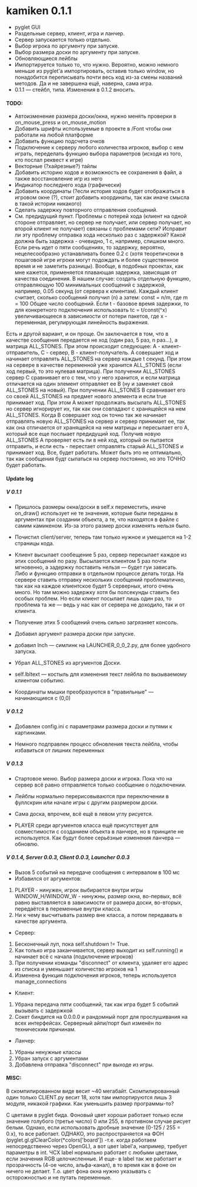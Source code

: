 # kamiken 0.1.1
- pyglet GUI
- Раздельные сервер, клиент, игра и ланчер.
- Сервер запускается только отдельно.
- Выбор игрока по аргументу при запуске.
- Выбор размера доски по аргументу при запуске.
- Обновляющиеся лейблы
- Импортируется только то, что нужно. Вероятно, можно немного меньше из pyglet'а
импортировать, оставив только window, но понадобится переписывать почти весь код
из-за смены названий методов. Да и не завершена ещё, наверна, сама игра.
- 0.1.1 — стейбл, типа. Изменения в 0.1.2 вносить.

#### TODO:
- Автоизменение размера доски/окна, нужно менять проверки в on_mouse_press 
	и on_mouse_motion
- Добавить шрифты используемые в проекте в /Font чтобы они работали на любой платформе
- Добавить функцию подсчета очков
- Подключение к серверу любого количества игроков, выбор с кем играть, переделать функцию 
выбора параметров (исходя из того, кто послал реквест к игре)
- Векторные (?хайрезные?) тайлы
- Добавить историю ходов и возможность ее сохранения в файл, а также восстановление игр из него
- Индикатор последнего хода (графически)
- Добавить координаты (?если история ходов будет отображаться в игровом окне (?), 
стоит добавить координаты, так как иначе смысла в такой истории никакого)
- Сделать задержку повторного отправления сообщений.
- См. предидущий пункт. Проблемы с потерей хода (клиент на одной стороне отправляет, но сервер не получает, 
или сервер получает, но второй клиент не получает) связаны с проблемами сети? Исправит ли 
эту проблему отправка хода несколько раз с задержкой? Какой должна быть задержка - очевидно, 
1 с, например, слишком много. Если речь идет о пяти сообщениях, то задержку, вероятно, 
нецелесообразно устанавливать более 0.2 с (хотя теоретичсеки в пошаговой игре игроки могут 
подождать и более существенное время и не заметить разницы). Вообще, в подобных проектах, 
как мне кажется, применяется плавающая задержка, зависящая от качества соединения. В нашем 
случае: создать отдельную функцию, отправляющую 100 минимальных сообщений с задержкой, 
например, 0.05 секунд (от сервера к клиентам). Каждый клиент считает, сколько сообщений 
получил (n) а затем: const = n/m, где m = 100 Общее число сообщений. Если t - базовое время 
задержки, то для конкретного подключения использовать tc = t/const(^x) увеличивающееся в 
зависимости от потери пакетов, где x - переменная, регулирующая линейность выражения. 

Есть и другой вариант, и он проще. Он заключается в том, что в качестве сообщения 
передается не ход (один раз, 5 раз, n раз...), а матрица ALL_STONES. При этом происходит следующее: 
А - клиент-отправитель, С - сервер, В - клиент-получатель. A совершает ход и начинает 
отправлять ALL_STONES на сервер каждые t секунд. При этом на сервере в качестве 
переменной уже хранится ALL_STONES (если ход первый, то это нулевая матрица). 
При получении ALL_STONES сервер С сравнивает его с тем, что у него хранится, 
и если матрица отличается на один элемент отправляет ее В (ну и заменяет свой 
ALL_STONES на новый). При получении ALL_STONES B сравнивает его со своей ALL_STONES 
на предмет нового элемента и если true принимает ход. При этом А может продолжать 
высылать ALL_STONES но сервер игнорирует их, так как они совпадают с хранящейся на 
нем ALL_STONES. Когда В совершает ход он точно так же начинает отправлять новую 
ALL_STONES на сервер и сервер принимает ее, так как она отличается от хранящейся 
на нем матрицы и пересылает его А, который все еще послыает предидущий ход. Получив 
новую ALL_STONES А проверяет есть ли в ней ход, который он пытается отправить, и 
если есть - перестает отправлять старый ALL_STONES и принимает ход. Все, будет 
работать. Может быть это не оптимально, так как сообщения будт сыпаться на сервер 
постоянно, но это ТОЧНО будет работать. 
		
		
#### Update log
##### V 0.1.1
- Пришлось размеры окна/доски в self.x переместить, иначе on_draw() использует не те
значения, которые были переданы в аргументах при создании объекта, а те, что находятся
в файле с самим камикеном. Из-за этого размер доски изменять нельзя было.

- Почистил client/server, теперь там только нужное и умещается на 1-2 страницы кода.

- Клиент высылает сообещение 5 раз, сервер пересылает каждое из этих сообщений по разу.
Высылается клиентом 5 раз почти мгновенно, а задержку поставить нельзя — будет гуи 
зависать. Либо и функцию отправки в отдельном процессе делать тогда. На сервере 
ставить отправку нескольких сообщений проблематично, так как на каждое клиентское будет
5 серверных, итого очень много. Но там можно задержку хотя бы полсекунды ставить
без особых проблем. Но если клиент посылает лишь один раз, то проблема та же — ведь у нас
как от сервера не доходило, так и от клиента.

- Получение этих 5 сообщений очень сильно загрязняет консоль.

- Добавил аргумент размера доски при запуске.

- добавил lnch — симлинк на LAUNCHER_0_0_2.py, для более удобного запуска.

- Убрал ALL_STONES из аргументов Доски.

- self.lbltext — костыль для изменения текст лейбла по вызываемому клиентом событию.

- Координаты мышки преобразуются в "правильные" — начинающиеся с (0,0)

##### V 0.1.2
- Добавлен config.ini с параметрами размера доски и путями к картинками.

- Немного подправлен процесс обновления текста лейбла, чтобы избавиться от лишних переменных


##### V 0.1.3
- Стартовое меню. Выбор размера доски и игрока. Пока что на сервер всё равно отправляется
только сообщение о подключении.

- Лейблы нормально перерисовываются при переключении в фуллскрин или начале игры 
с другим разрмером доски.

- Сама доска, впрочем, всё ещё в левом углу рисуется.

- PLAYER среди аргументов класса ещё присутствует для совместимости с созданием 
объекта в ланчере, но в принципе не используется. Как будут более серьёзные 
изменения ланчера — обновлю.

##### V 0.1.4, Server 0.0.3, Client 0.0.3, Launcher 0.0.3
- Вызов 5 событий на передачe сообщения с интервалом в 100 мс
- Избавился от аргументов:
1. PLAYER  - нинужен, игрок выбирается внутри игры
WINDOW_H/WINDOW_W - нинужны, размер окна, во-первых, всё равно выставляется
в зависимости от размера доски, во-вторых, передаётся в переменные внутри класса.
2. Ни к чему высчитывать размер вне класса, а потом передавать в качестве аргумента.

- Сервер:
1. Бесконечный луп, пока self.shutdown != True.
2. Как только игра заканчивается, сервер выходит из self.running() и начинает
всё с начала (подключение игроков)
3. При получении команды "disconnect" от клиента, удаляет его адрес из списка и уменьшает
количество игроков на 1
4. Изменена функция подключения игроков, теперь используется manage_connections

- Клиент:
1. Убрана передача пяти сообщений, так как игра будет 5 событий вызывать с задержкой
2. Сокет биндится на 0.0.0.0 и рандомный порт для прослушивания на всех интерфейсах.
Серверный айпи/порт был изменён по техническим причинам.

- Ланчер:
1. Убраны ненужные классы
2. Убран запуск с аргументами
3. Добавлена отправка "disconnect" при выходе из игры.


#### MISC:
В скомпилированном виде весит ~40 мегабайт. Скомпилированный один только CLIENT.py весит 18,
хотя там импортируются лишь 3 модуля, никакой графики. Как уменьшить размер программы-то?


С цветами в pyglet бида. Фоновый цвет хороши работает только если значение
голубого (третье число) 0 или 255, в противном случае рисует белым. Однако,
если использовать дробные значение (0-125 / 255 = 0.х), то все работает. ОДНАКО,
это распространяется на ФОН (pyglet.gl.glClearColor(*colors['board']) -т.е.
когда работаем непосредственно через OpenGL), а вот цвет label'а, например,
требует параметры в int. ЧСХ label нормально работает с любыми цветами, если
значения RGB целочисленные. И еще- в label так же работает и прозрачность (4-ое
число, альфа-канал), в то время как в фоне он ничего не делает. Т.о. цвет фона
окна нужно указывать с осторожностью и не путать переменные.
